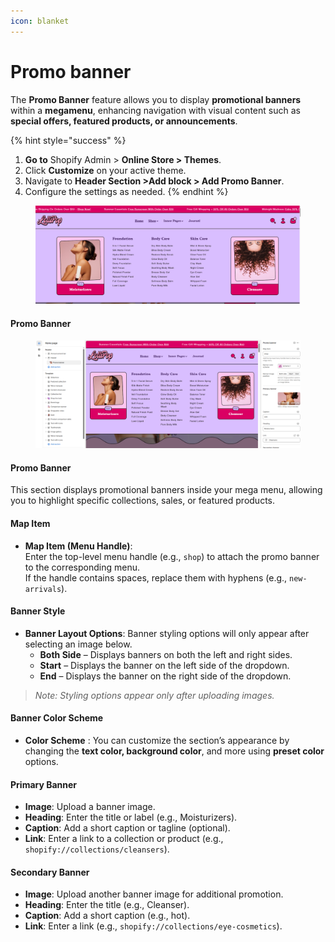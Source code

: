 ```yaml
---
icon: blanket
---
```


# Promo banner

The **Promo Banner** feature allows you to display **promotional banners** within a **megamenu**, enhancing navigation with visual content such as **special offers, featured products, or announcements**.

{% hint style="success" %}
1. **Go to** Shopify Admin > **Online Store > Themes**.
2. Click **Customize** on your active theme.
3. Navigate to **Header Section >Add block > Add Promo Banner**.
4. Configure the settings as needed.
{% endhint %}

<figure><img src="../../.gitbook/assets/nnn.png" alt=""><figcaption></figcaption></figure>

#### **Promo Banner**

<figure><img src="../../.gitbook/assets/menuba.png" alt=""><figcaption></figcaption></figure>

#### **Promo Banner**

This section displays promotional banners inside your mega menu, allowing you to highlight specific collections, sales, or featured products.

#### **Map Item**

* **Map Item (Menu Handle)**:\
  Enter the top-level menu handle (e.g., `shop`) to attach the promo banner to the corresponding menu.\
  If the handle contains spaces, replace them with hyphens (e.g., `new-arrivals`).

#### **Banner Style**

* **Banner Layout Options**: Banner styling options will only appear after selecting an image below.
  * **Both Side** – Displays banners on both the left and right sides.
  * **Start** – Displays the banner on the left side of the dropdown.
  * **End** – Displays the banner on the right side of the dropdown.

> _Note: Styling options appear only after uploading images._

#### **Banner Color Scheme**

* **Color Scheme** : You can customize the section’s appearance by changing the **text color, background color**, and more using **preset color** options.

#### **Primary Banner**

* **Image**: Upload a banner image.
* **Heading**: Enter the title or label (e.g., Moisturizers).
* **Caption**: Add a short caption or tagline (optional).
* **Link**: Enter a link to a collection or product (e.g., `shopify://collections/cleansers`).

#### **Secondary Banner**

* **Image**: Upload another banner image for additional promotion.
* **Heading**: Enter the title (e.g., Cleanser).
* **Caption**: Add a short caption (e.g., hot).
* **Link**: Enter a link (e.g., `shopify://collections/eye-cosmetics`).
